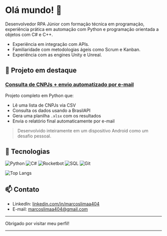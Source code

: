
# Olá mundo! 👋

Desenvolvedor RPA Júnior com formação técnica em programação, experiência prática em automação com Python e programação orientada a objetos com C# e C++.

- Experiência em integração com APIs.  
- Familiaridade com metodologias ágeis como Scrum e Kanban.
- Experiência com as engines Unity e Unreal.

## 🚀 Projeto em destaque

### [Consulta de CNPJs + envio automatizado por e-mail](https://github.com/marcoslimaa404/consulta-cpnj-automacao)

Projeto completo em Python que:
- Lê uma lista de CNPJs via CSV  
- Consulta os dados usando a BrasilAPI  
- Gera uma planilha `.xlsx` com os resultados  
- Envia o relatório final automaticamente por e-mail

> Desenvolvido inteiramente em um dispositivo Android como um desafio pessoal.

## 🤖 Tecnologias

![Python](https://img.shields.io/badge/Python-3776AB?style=for-the-badge&logo=python&logoColor=white)
![C#](https://img.shields.io/badge/C%23-239120?style=for-the-badge&logo=c-sharp&logoColor=white)
![Rocketbot](https://img.shields.io/badge/Rocketbot-Automation-red?style=for-the-badge)
![SQL](https://img.shields.io/badge/SQL-4479A1?style=for-the-badge&logo=postgresql&logoColor=white)
![Git](https://img.shields.io/badge/Git-F05032?style=for-the-badge&logo=git&logoColor=white)

![Top Langs](https://github-readme-stats.vercel.app/api/top-langs/?username=marcoslimaa404&layout=compact&langs_count=6&theme=tokyonight)

## 📫 Contato

- LinkedIn: [linkedin.com/in/marcoslimaa404](https://www.linkedin.com/in/marcoslimaa404)  
- E-mail: marcoslimaa404@gmail.com

---

Obrigado por visitar meu perfil!

---
